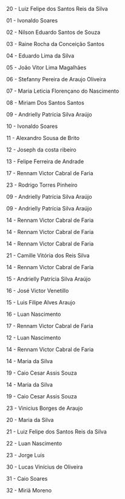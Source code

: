 20 - Luiz Felipe dos Santos Reis da Silva

01 - Ivonaldo Soares

02 - Nilson Eduardo Santos de Souza

03 - Raine Rocha da Conceição Santos

04 - Eduardo Lima da Silva

05 - João Vitor Lima Magalhães

06 - Stefanny Pereira de Araujo Oliveira

07 - Maria Leticia Florençano do Nascimento

08 - Miriam Dos Santos Santos

09 - Andrielly Patrícia Silva Araújo

10 - Ivonaldo Soares

11 - Alexandro Sousa de Brito

12 - Joseph da costa ribeiro

13 - Felipe Ferreira de Andrade

17 - Rennam Victor Cabral de Faria

23 - Rodrigo Torres Pinheiro

09 - Andrielly Patrícia Silva Araújo

09 - Andrielly Patrícia Silva Araújo

14 - Rennam Victor Cabral de Faria

14 -  Rennam Victor Cabral de Faria

14 - Rennam Victor Cabral de Faria

21 - Camille Vitória dos Reis Silva

14 - Rennam Victor Cabral de Faria

15 - Andrielly Patrícia Silva Araújo

16 - José Victor Venetillo

15 - Luis Filipe Alves Araujo

16 - Luan Nascimento

17 - Rennam Victor Cabral de Faria

12 - Luan Nascimento

14 - Rennam Victor Cabral de Faria

14 - Maria da Silva

19 - Caio Cesar Assis Souza

14 - Maria da Silva

19 - Caio Cesar Assis Souza

23 - Vinicius Borges de Araujo

20 - Maria da Silva

21 - Luiz Felipe dos Santos Reis da Silva

22 - Luan Nascimento

23 - Jorge Luis

30 - Lucas Vinícius de Oliveira

31 - Caio Soares

32 - Miriã Moreno

